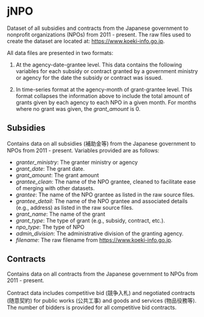 # jNPO

Dataset of all subsidies and contracts from the Japanese government to nonprofit organizations (NPOs) from 2011 - present. The raw files used to create the dataset are located at: https://www.koeki-info.go.jp.

All data files are presented in two formats:  

1.  At the agency-date-grantee level. This data contains the following variables for each subsidy or contract granted by a government ministry or agency for the date the subsidy or contract was issued.

2. In time-series format at the agency-month of grant-grantee level. This format collapses the information above to include the total amount of grants given by each agency to each NPO in a given month. For months where no grant was given, the *grant_amount* is 0. 

## Subsidies 

Contains data on all subsidies (補助金等) from the Japanese government to NPOs from 2011 - present. Variables provided are as follows:
  - *granter_ministry*: The granter ministry or agency
  - *grant_date*: The grant date. 
  - *grant_amount*: The grant amount
  - *grantee_clean*: The name of the NPO grantee, cleaned to facilitate ease of merging with other datasets. 
  - *grantee*: The name of the NPO grantee as listed in the raw source files.
  - *grantee_detail*: The name of the NPO grantee and associated details (e.g., address) as listed in the raw source files. 
  - *grant_name*: The name of the grant
  - *grant_type*: The type of grant (e.g., subsidy, contract, etc.). 
  - *npo_type*: The type of NPO
  - *admin_division*: The administrative division of the granting agency. 
  - *filename*: The raw filename from https://www.koeki-info.go.jp. 

## Contracts

Contains data on all contracts from the Japanese government to NPOs from 2011 - present. 

Contract data includes competitive bid (競争入札) and negotiated contracts (随意契約) for public works (公共工事) and goods and services (物品役務等). The number of bidders is provided for all competitive bid contracts. 
